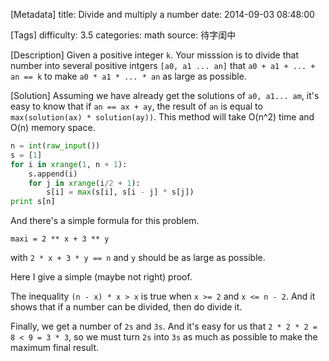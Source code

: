 [Metadata]
title: Divide and multiply a number
date: 2014-09-03 08:48:00

[Tags]
difficulty: 3.5
categories: math
source: 待字闺中

[Description]
Given a positive integer ``k``. Your misssion is to divide that number into several positive intgers ``[a0, a1 ... an]`` that ``a0 + a1 + ... + an == k`` to make ``a0 * a1 * ... * an`` as large as possible.

[Solution]
Assuming we have already get the solutions of ``a0, a1... am``, it's easy to know that if ``an == ax + ay``, the result of ``an`` is equal to ``max(solution(ax) * solution(ay))``. This method will take O(n^2) time and O(n) memory space.

```python
n = int(raw_input())
s = [1]
for i in xrange(1, n + 1):
    s.append(i)
    for j in xrange(i/2 + 1):
        s[i] = max(s[i], s[i - j] * s[j])
print s[n]
```

And there's a simple formula for this problem.

```
maxi = 2 ** x + 3 ** y
```
with ``2 * x + 3 * y == n`` and ``y`` should be as large as possible.

Here I give a simple (maybe not right) proof.

The inequality ``(n - x) * x > x`` is true when ``x >= 2`` and ``x <= n - 2``. And it shows that if a number can be divided, then do divide it.

Finally, we get a number of ``2s`` and ``3s``. And it's easy for us that ``2 * 2 * 2 = 8 < 9 = 3 * 3``, so we must turn ``2s`` into ``3s`` as much as possible to make the maximum final result.
